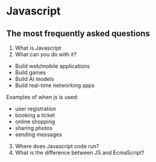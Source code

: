 # Javascript

## The most frequently asked questions

1. What is Javascript
2. What can you do with it?
- Build web/mobile applications
- Build games
- Build AI models
- Build real-time networking apps

Examples of when js is used:
- user registration
- booking a ticket
- online shopping
- sharing photos
- sending messages
3. Where does Javascript code run?
4. What is the difference between JS and EcmaScript?



